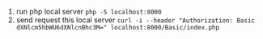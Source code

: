 1. run php local server `php -S localhost:8000`
2. send request this local server 
    `curl -i --header "Authorization: Basic dXNlcm5hbWU6dXNlcnBhc3M=" localhost:8000/Basic/index.php`